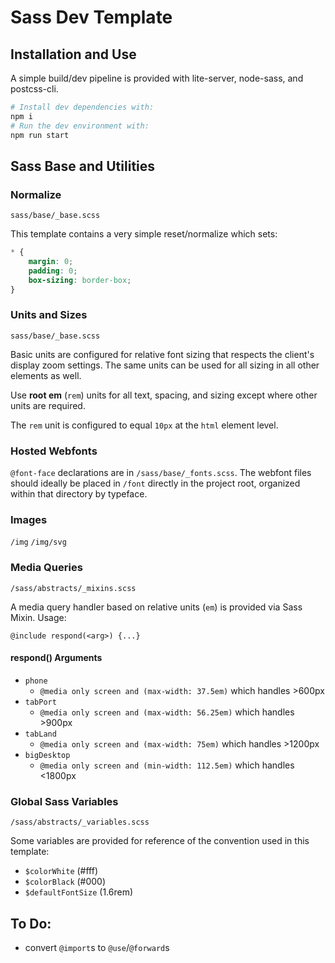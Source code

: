 # Sass Dev Template

## Installation and Use

A simple build/dev pipeline is provided with lite-server, node-sass, and postcss-cli.

```sh
# Install dev dependencies with:
npm i
# Run the dev environment with:
npm run start
```

## Sass Base and Utilities

### Normalize

`sass/base/_base.scss`

This template contains a very simple reset/normalize which sets:

```css
* {
	margin: 0;
	padding: 0;
	box-sizing: border-box;
}
```
### Units and Sizes

`sass/base/_base.scss`

Basic units are configured for relative font sizing that respects the client's display zoom settings. The same units can be used for all sizing in all other elements as well.

Use **root em** (`rem`) units for all text, spacing, and sizing except where other units are required.

The `rem` unit is configured to equal `10px` at the `html` element level.

### Hosted Webfonts

`@font-face` declarations are in `/sass/base/_fonts.scss`. The webfont files should ideally be placed in `/font` directly in the project root, organized within that directory by typeface.

### Images

`/img`
`/img/svg`

### Media Queries

`/sass/abstracts/_mixins.scss`

A media query handler based on relative units (`em`) is provided via Sass Mixin. Usage:

```
@include respond(<arg>) {...}
```

#### respond() Arguments

- `phone`
	- `@media only screen and (max-width: 37.5em)` which handles >600px
- `tabPort`
	- `@media only screen and (max-width: 56.25em)` which handles >900px
- `tabLand`
	- `@media only screen and (max-width: 75em)` which handles >1200px
- `bigDesktop`
	- `@media only screen and (min-width: 112.5em)` which handles <1800px

### Global Sass Variables

`/sass/abstracts/_variables.scss`

Some variables are provided for reference of the convention used in this template:

- `$colorWhite` (#fff)
- `$colorBlack` (#000)
- `$defaultFontSize` (1.6rem)

## To Do:

- convert `@import`s to `@use`/`@forward`s
